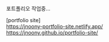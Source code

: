 포트폴리오 작업중...


[portfolio site]<br/>
https://jnoony-portfolio-site.netlify.app/ <br/>
https://jnoony.github.io/portfolio-site/ <br/>

